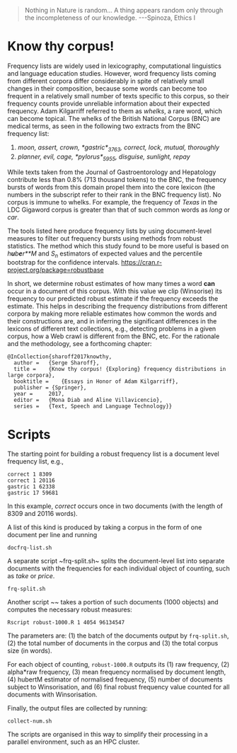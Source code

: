 > Nothing in Nature is random… A thing appears random only through the incompleteness of our knowledge. ---Spinoza, Ethics I

Know thy corpus!
================

Frequency lists are widely used in lexicography, computational linguistics and language education studies. However, word frequency lists coming from different corpora differ considerably in spite of relatively small changes in their composition, because some words can become too frequent in a relatively small number of texts specific to this corpus, so their frequency counts provide unreliable information about their expected frequency. Adam Kilgarriff referred to them as *whelks*, a rare word, which can become topical. The whelks of the British National Corpus (BNC) are medical terms, as seen in the following two extracts from the BNC frequency list:

1.  *moon, assert, crown, \*gastric\*<sub>3763</sub>, correct, lock, mutual, thoroughly*
2.  *planner, evil, cage, \*pylorus\*<sub>5955</sub>, disguise, sunlight, repay*

While texts taken from the Journal of Gastroentorology and Hepatology contribute less than 0.8% (713 thousand tokens) to the BNC, the frequency bursts of words from this domain propel them into the core lexicon (the numbers in the subscript refer to their rank in the BNC frequency list). No corpus is immune to whelks. For example, the frequency of *Texas* in the LDC Gigaword corpus is greater than that of such common words as *long* or *car*.

The tools listed here produce frequency lists by using document-level measures to filter out frequency bursts using methods from robust statistics. The method which this study found to be more useful is based on *h**u**b**e**r**M* and *S*<sub>*n*</sub> estimators of expected values and the percentile bootstrap for the confidence intervals. <https://cran.r-project.org/package=robustbase>

In short, we determine robust estimates of how many times a word **can** occur in a document of this corpus. With this value we clip (Winsorise) its frequency to our predicted robust estimate if the frequency exceeds the estimate. This helps in describing the frequency distributions from different corpora by making more reliable estimates how common the words and their constructions are, and in inferring the significant differences in the lexicons of different text collections, e.g., detecting problems in a given corpus, how a Web crawl is different from the BNC, etc. For the rationale and the methodology, see a forthcoming chapter:

``` example
@InCollection{sharoff2017knowthy,
  author =   {Serge Sharoff},
  title =    {Know thy corpus! {Exploring} frequency distributions in large corpora},
  booktitle =    {Essays in Honor of Adam Kilgarriff},
  publisher = {Springer},
  year =     2017,
  editor =   {Mona Diab and Aline Villavicencio},
  series =   {Text, Speech and Language Technology}}
```

Scripts
=======

The starting point for building a robust frequency list is a document level frequency list, e.g.,

``` example
correct 1 8309
correct 1 20116
gastric 1 62338
gastric 17 59681
```

In this example, *correct* occurs once in two documents (with the length of 8309 and 20116 words). 

A list of this kind is produced by taking a corpus in the form of one document per line and running

`docfrq-list.sh`

A separate script ~frq-split.sh~ splits the document-level list into separate documents with the frequencies for each individual object of counting, such as *take* or *price*.

`frq-split.sh`

Another script ~~ takes a portion of such documents (1000 objects) and computes the necessary robust measures:

`Rscript robust-1000.R 1 4054 96134547`

The parameters are: (1) the batch of the documents output by `frq-split.sh`, (2) the total number of documents in the corpus and (3) the total corpus size (in words).

For each object of counting, `robust-1000.R` outputs its (1) raw frequency, (2) alpha\*raw frequency, (3) mean frequency normalised by document length, (4) hubertM estimator of normalised frequency, (5) number of documents subject to Winsorisation, and (6) final robust frequency value counted for all documents with Winsorisation.

Finally, the output files are collected by running:

`collect-num.sh`

The scripts are organised in this way to simplify their processing in a parallel environment, such as an HPC cluster.
